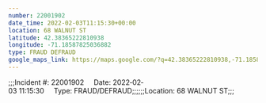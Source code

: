 ```yaml
---
number: 22001902
date_time: 2022-02-03T11:15:30+00:00
location: 68 WALNUT ST
latitude: 42.38365222810938
longitude: -71.18587825036882
type: FRAUD DEFRAUD
google_maps_link: https://maps.google.com/?q=42.38365222810938,-71.18587825036882
---
```


;;;Incident #: 22001902     Date: 2022‐02‐03 11:15:30     Type: FRAUD/DEFRAUD;;;;;;Location: 68 WALNUT ST;;;
